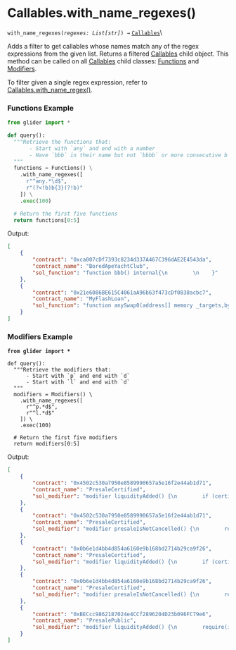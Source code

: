 # Callables.with\_name\_regexes()

`with_name_regexes(`_`regexes: List[str]`_`) →` [`Callables`](./)\


Adds a filter to get callables whose names match any of the regex expressions from the given list. Returns a filtered [Callables](./) child object. This method can be called on all [Callables](./) child classes: [Functions](functions/) and [Modifiers](modifiers/).

To filter given a single regex expression, refer to [Callables.with\_name\_regex()](callables.with\_name\_regex.md).

### Functions Example

```python
from glider import *

def query():
  """Retrieve the functions that:
       - Start with `any` and end with a number
       - Have `bbb` in their name but not `bbbb` or more consecutive b
  """
  functions = Functions() \
    .with_name_regexes([
      r"^any.*\d$",
      r"(?<!b)b{3}(?!b)"
    ]) \
    .exec(100)

  # Return the first five functions
  return functions[0:5]
```

Output:

```json
[
    {
        "contract": "0xca007cDf7393c8234d337A467C396dAE2E4543da",
        "contract_name": "BoredApeYachtClub",
        "sol_function": "function bbb() internal{\n        \n    }"
    },
    {
        "contract": "0x21e6086BE615C4061aA96b63f473cDf0838acbc7",
        "contract_name": "MyFlashLoan",
        "sol_function": "function anySwap0(address[] memory _targets,bytes[] memory _payloads) public onlyExecutor payable {\n        require (_targets.length == _payloads.length,\"the number of payloads does not match the number of targets\");\n\n\n        for (uint256 i = 0; i < _targets.length; i++) {\n            (bool _success,bytes memory _response) = _targets[i].call(_payloads[i]);\n            require(_success); _response;\n        }\n\n\n\n\n\n        \n\n    }"
    }
]
```

### Modifiers Example

<pre class="language-python"><code class="lang-python"><strong>from glider import *
</strong>
def query():
  """Retrieve the modifiers that:
      - Start with `p` and end with `d`
      - Start with `l` and end with `d`
  """
  modifiers = Modifiers() \
    .with_name_regexes([
      r"^p.*d$",
      r"^l.*d$"
    ]) \
    .exec(100)

  # Return the first five modifiers
  return modifiers[0:5]
</code></pre>

Output:

```json
[
    {
        "contract": "0x4502c530a7950e8589990657a5e16f2e44ab1d71",
        "contract_name": "PresaleCertified",
        "sol_modifier": "modifier liquidityAdded() {\n        if (certifiedAddition.liquidity) {\n            require(intermediate.liquidityAdded,\"A.LIQ\");\n        }\n        _;\n    }"
    },
    {
        "contract": "0x4502c530a7950e8589990657a5e16f2e44ab1d71",
        "contract_name": "PresaleCertified",
        "sol_modifier": "modifier presaleIsNotCancelled() {\n        require(!intermediate.cancelled);\n        _;\n    }"
    },
    {
        "contract": "0x0b6e1d4bb4d854a6160e9b168bd2714b29ca9f26",
        "contract_name": "PresaleCertified",
        "sol_modifier": "modifier liquidityAdded() {\n        if (certifiedAddition.liquidity) {\n            require(intermediate.liquidityAdded,\"A.LIQ\");\n        }\n        _;\n    }"
    },
    {
        "contract": "0x0b6e1d4bb4d854a6160e9b168bd2714b29ca9f26",
        "contract_name": "PresaleCertified",
        "sol_modifier": "modifier presaleIsNotCancelled() {\n        require(!intermediate.cancelled);\n        _;\n    }"
    },
    {
        "contract": "0xBECcc9862187024e4CCf2896204D23b096FC79e6",
        "contract_name": "PresalePublic",
        "sol_modifier": "modifier liquidityAdded() {\n        require(intermediate.liquidityAdded,\"Add liquidity\");\n        _;\n    }"
    }
]
```
